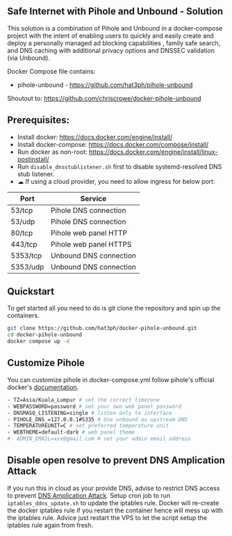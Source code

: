 ## Safe Internet with Pihole and Unbound - Solution
This solution is a combination of Pihole and Unbound in a docker-compose project with the intent of enabling users to quickly and easily create and deploy a personally managed ad blocking capabilities , family safe search, and DNS caching with additional privacy options and DNSSEC validation (via Unbound). 

Docker Compose file contains:
- pihole-unbound - https://github.com/hat3ph/pihole-unbound

Shoutout to: https://github.com/chriscrowe/docker-pihole-unbound

## Prerequisites:
- Install docker: https://docs.docker.com/engine/install/
- Install docker-compose: https://docs.docker.com/compose/install/
- Run docker as non-root: https://docs.docker.com/engine/install/linux-postinstall/
- Run `disable_dnsstublistener.sh` first to disable systemd-resolved DNS stub listener.
- ☁ If using a cloud provider, you need to allow ingress for below port:

| Port      | Service                 |
|-----------|-------------------------|
| 53/tcp    | Pihole DNS connection   |
| 53/udp    | Pihole DNS connection   |
| 80/tcp    | Pihole web panel HTTP   |
| 443/tcp   | Pihole web panel HTTPS  |
| 5353/tcp  | Unbound DNS connection  |
| 5353/udp  | Unbound DNS connection  |

## Quickstart
To get started all you need to do is git clone the repository and spin up the containers.
```bash
git clone https://github.com/hat3ph/docker-pihole-unbound.git
cd docker-pihole-unbound
docker compose up -d
```

## Customize Pihole
You can customize pihole in docker-compose.yml follow pihole's official docker's [documentation](https://github.com/pi-hole/docker-pi-hole#readme).
```bash
- TZ=Asia/Kuala_Lumpur # set the correct timezone
- WEBPASSWORD=password # set your own web panel password
- DNSMASQ_LISTENING=single # listen only to interface
- PIHOLE_DNS_=127.0.0.1#5335 # Use unbound as upstream DNS
- TEMPERATUREUNIT=C # set preferred temperature unit
- WEBTHEME=default-dark # web panel theme
#- ADMIN_EMAIL=xxx@gmail.com # set your admin email address
```

## Disable open resolve to prevent DNS Amplication Attack
If you run this in cloud as your provide DNS, advise to restrict DNS access to prevent [DNS Amplication Attack](https://openresolver.com/).
Setup cron job to run `iptables_ddns_update.sh` to update the iptables rule.
Docker will re-create the docker iptables rule if you restart the container hence will mess up with the iptables rule. 
Advice just restart the VPS to let the script setup the iptables rule again from fresh.
